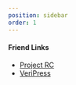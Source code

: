 ```yaml
---
position: sidebar
order: 1
---
```


#### Friend Links

- [Project RC](https://stdrc.cc)
- [VeriPress](https://github.com/veripress/veripress)
